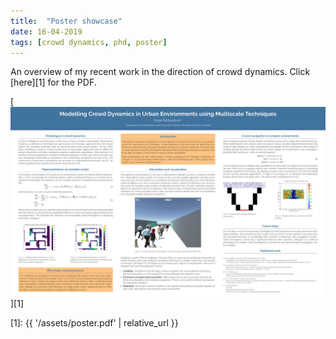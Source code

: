 ```yaml
---
title:  "Poster showcase"
date: 16-04-2019
tags: [crowd dynamics, phd, poster]
---
```

An overview of my recent work in the direction of crowd dynamics. Click [here][1] for the PDF.

[<img src="/assets/poster.png" alt="Poster in png" />][1]

[1]: {{ '/assets/poster.pdf' | relative_url }}
